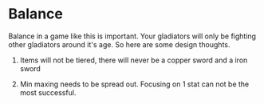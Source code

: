 # Balance

Balance in a game like this is important. Your gladiators will only be fighting other gladiators around it's age. So here are some design thoughts.

1. Items will not be tiered, there will never be a copper sword and a iron sword

2. Min maxing needs to be spread out. Focusing on 1 stat can not be the most successful.